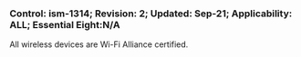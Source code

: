 ### Control: ism-1314; Revision: 2; Updated: Sep-21; Applicability: ALL; Essential Eight:N/A
<p>All wireless devices are Wi-Fi Alliance certified.</p>